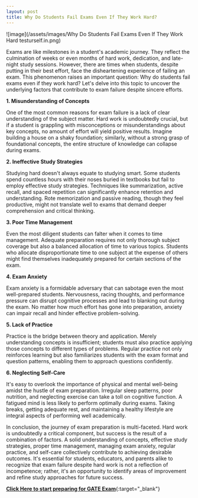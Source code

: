 ```yaml
---
layout: post
title: Why Do Students Fail Exams Even If They Work Hard?
---
```


![image](/assets/images/Why Do Students Fail Exams Even If They Work Hard testurself.in.png)

Exams are like milestones in a student's academic journey. They reflect the culmination of weeks or even months of hard work, dedication, and late-night study sessions. However, there are times when students, despite putting in their best effort, face the disheartening experience of failing an exam. This phenomenon raises an important question: Why do students fail exams even if they work hard? Let's delve into this topic to uncover the underlying factors that contribute to exam failure despite sincere efforts.

**1. Misunderstanding of Concepts**

One of the most common reasons for exam failure is a lack of clear understanding of the subject matter. Hard work is undoubtedly crucial, but if a student is grappling with misconceptions or misunderstandings about key concepts, no amount of effort will yield positive results. Imagine building a house on a shaky foundation; similarly, without a strong grasp of foundational concepts, the entire structure of knowledge can collapse during exams.

**2. Ineffective Study Strategies**

Studying hard doesn't always equate to studying smart. Some students spend countless hours with their noses buried in textbooks but fail to employ effective study strategies. Techniques like summarization, active recall, and spaced repetition can significantly enhance retention and understanding. Rote memorization and passive reading, though they feel productive, might not translate well to exams that demand deeper comprehension and critical thinking.

**3. Poor Time Management**

Even the most diligent students can falter when it comes to time management. Adequate preparation requires not only thorough subject coverage but also a balanced allocation of time to various topics. Students who allocate disproportionate time to one subject at the expense of others might find themselves inadequately prepared for certain sections of the exam.

**4. Exam Anxiety**

Exam anxiety is a formidable adversary that can sabotage even the most well-prepared students. Nervousness, racing thoughts, and performance pressure can disrupt cognitive processes and lead to blanking out during the exam. No matter how much effort has gone into preparation, anxiety can impair recall and hinder effective problem-solving.

**5. Lack of Practice**

Practice is the bridge between theory and application. Merely understanding concepts is insufficient; students must also practice applying those concepts to different types of problems. Regular practice not only reinforces learning but also familiarizes students with the exam format and question patterns, enabling them to approach questions confidently.

**6. Neglecting Self-Care**

It's easy to overlook the importance of physical and mental well-being amidst the hustle of exam preparation. Irregular sleep patterns, poor nutrition, and neglecting exercise can take a toll on cognitive function. A fatigued mind is less likely to perform optimally during exams. Taking breaks, getting adequate rest, and maintaining a healthy lifestyle are integral aspects of performing well academically.

In conclusion, the journey of exam preparation is multi-faceted. Hard work is undoubtedly a critical component, but success is the result of a combination of factors. A solid understanding of concepts, effective study strategies, proper time management, managing exam anxiety, regular practice, and self-care collectively contribute to achieving desirable outcomes. It's essential for students, educators, and parents alike to recognize that exam failure despite hard work is not a reflection of incompetence; rather, it's an opportunity to identify areas of improvement and refine study approaches for future success.

[**Click Here to start preparing for GATE Exam**](https://www.testurself.in){:target="_blank"}


